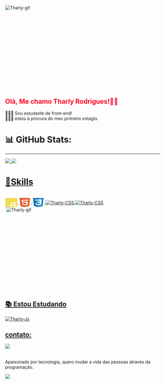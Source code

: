 <div>
 <img align="right" alt="Tharly-gif" height="300" width="1200" src="https://static.wixstatic.com/media/2ef43b_cd630c0daed24ba9982fe08a388687ad~mv2.jpg/v1/fill/w_640,h_328,al_c,q_80,usm_0.66_1.00_0.01,enc_auto/2ef43b_cd630c0daed24ba9982fe08a388687ad~mv2.jpg"
</div> <br>

 
<h2 style= "color:#ff0022;">Olá, Me chamo Tharly Rodrigues!👋🏻 </h2>
👨🏻‍💻 Sou estudante de front-end!<br>👨🏻‍💼 estou à procura do meu primeiro estagio. <br>
 
# 📊 GitHub Stats:
---
<div>
<a href="https://github.com/TharlyRodrigues">
<img height="180em" src="https://github-readme-stats.vercel.app/api/top-langs/?username=TharlyRodrigues&layout=compact&langs_count=7&theme=tokyonight"/>
<img height="180em" src="https://github-readme-stats.vercel.app/api?username=TharlyRodrigues&show_icons=true&theme=tokyonight&include_all_commits=false&count_private=false"/>
</div>
 <h1>🚀Skills</h1>
 
 <div style="display: inline_block"><br>
  <img align="center" alt="Tharly-Js" height="30" width="40" src="https://raw.githubusercontent.com/devicons/devicon/master/icons/javascript/javascript-plain.svg">
  <img align="center" alt="Tharly-HTML" height="30" width="40" src="https://raw.githubusercontent.com/devicons/devicon/master/icons/html5/html5-original.svg">
  <img align="center" alt="Tharly-CSS" height="30" width="40" src="https://raw.githubusercontent.com/devicons/devicon/master/icons/css3/css3-original.svg">
    <img align="center" alt="Tharly-CSS" height="30" width="40" src="https://cdn.jsdelivr.net/gh/devicons/devicon/icons/git/git-plain.svg">
   <img align="center" alt="Tharly-CSS" height="30" width="40" src="https://cdn.jsdelivr.net/gh/devicons/devicon/icons/figma/figma-original.svg">
  <img align="right" alt="Tharly-gif" height="300" width="500" src="https://media.tenor.com/2fXbn6Xtt0UAAAAC/software-software-development.gif">
  
</div> 
 
## 📚 Estou Estudando
 <div>
   <img align="center" alt="Tharly-Js" height="30" width="40" src="https://cdn.jsdelivr.net/gh/devicons/devicon/icons/react/react-original.svg" />     
 </div>
 
## contato:
 </div>
 <div>
 <a href="https://www.linkedin.com/in/tharly-rodrigues-45abb9243/" target="_blank"><img src="https://img.shields.io/badge/-LinkedIn-%230077B5?style=for-the-badge&logo=linkedin&logoColor=white" target="_blank"></a> <br><br>
 
  Apaixonado por tecnologia, quero mudar a vida das pessoas através da programação.
 </div>
 
[![](https://visitcount.itsvg.in/api?id=TharlyRodrigues&icon=0&color=12)](https://visitcount.itsvg.in)
<!-- Proudly created with GPRM ( https://gprm.itsvg.in ) -->

